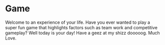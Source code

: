 # Game
Welcome to an experience of your life.
Have you ever wanted to play a super fun game that highlights factors such as team work and competitive gameplay?
Well today is your day!
Have a geez at my shizz dooooog.
Much Love.
